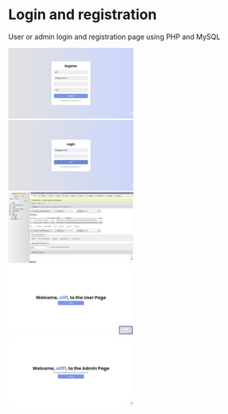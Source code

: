 # Login and registration 
User or admin login and registration page using PHP and MySQL


<img src="images/img1.png" width="50%">
<img src="images/img2.png" width="50%">
<img src="images/img3.png" width="50%">
<img src="images/img4.png" width="50%">
<img src="images/img5.png" width="50%">
